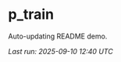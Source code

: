 # p_train

Auto-updating README demo.

<!--START_SECTION:status-->
_Last run: 2025-09-10 12:40 UTC_
<!--END_SECTION:status-->






































































































































































































































































































































































































































































































